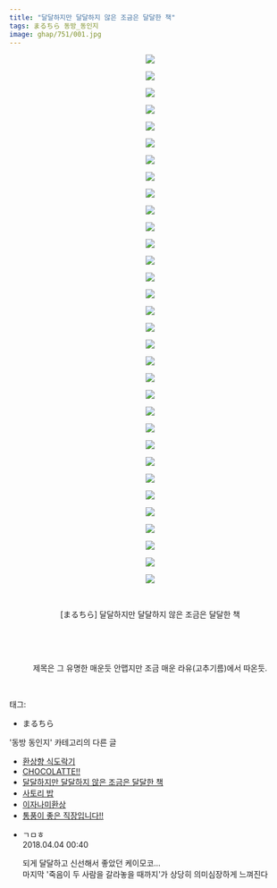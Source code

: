 ```yaml
---
title: "달달하지만 달달하지 않은 조금은 달달한 책"
tags: まるちら 동방_동인지
image: ghap/751/001.jpg
---
```

<div class="article">
<p style="text-align: center; clear: none; float: none;"><img src="{{ site.nasurl }}/ghap/751/001.jpg"/></p>
<p style="text-align: center; clear: none; float: none;"><img src="{{ site.nasurl }}/ghap/751/002.jpg"/></p>
<p style="text-align: center; clear: none; float: none;"><img src="{{ site.nasurl }}/ghap/751/003.jpg"/></p>
<p style="text-align: center; clear: none; float: none;"><img src="{{ site.nasurl }}/ghap/751/004.jpg"/></p>
<p style="text-align: center; clear: none; float: none;"><img src="{{ site.nasurl }}/ghap/751/005.jpg"/></p>
<p style="text-align: center; clear: none; float: none;"><img src="{{ site.nasurl }}/ghap/751/006.jpg"/></p>
<p style="text-align: center; clear: none; float: none;"><img src="{{ site.nasurl }}/ghap/751/007.jpg"/></p>
<p style="text-align: center; clear: none; float: none;"><img src="{{ site.nasurl }}/ghap/751/008.jpg"/></p>
<p style="text-align: center; clear: none; float: none;"><img src="{{ site.nasurl }}/ghap/751/009.jpg"/></p>
<p style="text-align: center; clear: none; float: none;"><img src="{{ site.nasurl }}/ghap/751/010.jpg"/></p>
<p style="text-align: center; clear: none; float: none;"><img src="{{ site.nasurl }}/ghap/751/011.jpg"/></p>
<p style="text-align: center; clear: none; float: none;"><img src="{{ site.nasurl }}/ghap/751/012.jpg"/></p>
<p style="text-align: center; clear: none; float: none;"><img src="{{ site.nasurl }}/ghap/751/013.jpg"/></p>
<p style="text-align: center; clear: none; float: none;"><img src="{{ site.nasurl }}/ghap/751/014.jpg"/></p>
<p style="text-align: center; clear: none; float: none;"><img src="{{ site.nasurl }}/ghap/751/015.jpg"/></p>
<p style="text-align: center; clear: none; float: none;"><img src="{{ site.nasurl }}/ghap/751/016.jpg"/></p>
<p style="text-align: center; clear: none; float: none;"><img src="{{ site.nasurl }}/ghap/751/017.jpg"/></p>
<p style="text-align: center; clear: none; float: none;"><img src="{{ site.nasurl }}/ghap/751/018.jpg"/></p>
<p style="text-align: center; clear: none; float: none;"><img src="{{ site.nasurl }}/ghap/751/019.jpg"/></p>
<p style="text-align: center; clear: none; float: none;"><img src="{{ site.nasurl }}/ghap/751/020.jpg"/></p>
<p style="text-align: center; clear: none; float: none;"><img src="{{ site.nasurl }}/ghap/751/021.jpg"/></p>
<p style="text-align: center; clear: none; float: none;"><img src="{{ site.nasurl }}/ghap/751/022.jpg"/></p>
<p style="text-align: center; clear: none; float: none;"><img src="{{ site.nasurl }}/ghap/751/023.jpg"/></p>
<p style="text-align: center; clear: none; float: none;"><img src="{{ site.nasurl }}/ghap/751/024.jpg"/></p>
<p style="text-align: center; clear: none; float: none;"><img src="{{ site.nasurl }}/ghap/751/025.jpg"/></p>
<p style="text-align: center; clear: none; float: none;"><img src="{{ site.nasurl }}/ghap/751/026.jpg"/></p>
<p style="text-align: center; clear: none; float: none;"><img src="{{ site.nasurl }}/ghap/751/027.jpg"/></p>
<p style="text-align: center; clear: none; float: none;"><img src="{{ site.nasurl }}/ghap/751/028.jpg"/></p>
<p style="text-align: center; clear: none; float: none;"><img src="{{ site.nasurl }}/ghap/751/029.jpg"/></p>
<p style="text-align: center; clear: none; float: none;"><img src="{{ site.nasurl }}/ghap/751/030.jpg"/></p>
<p style="text-align: center; clear: none; float: none;"><img src="{{ site.nasurl }}/ghap/751/031.jpg"/></p>
<p style="text-align: center; clear: none; float: none;"><img src="{{ site.nasurl }}/ghap/751/032.jpg"/></p>
<p style="text-align: center; clear: none; float: none;"><br/></p>
<p style="text-align: center; clear: none; float: none;">[まるちら] 달달하지만 달달하지 않은 조금은 달달한 책</p>
<p style="text-align: center; clear: none; float: none;"><br/></p>
<p style="text-align: center; clear: none; float: none;"><br/></p>
<p style="text-align: center; clear: none; float: none;">제목은 그 유명한 매운듯 안맵지만 조금 매운 라유(고추기름)에서 따온듯.</p>
<p><br/></p>
</div><div class="tagTrail">
<p>태그: </p>
<ul>
<li>まるちら</li>
</ul>
</div><div class="another">
<p>'동방 동인지' 카테고리의 다른 글</p>
<ul>
<li><a href="/2016-07-08-ghap_753">환상향 식도락기</a></li>
<li><a href="/2016-07-08-ghap_752">CHOCOLATTE!!</a></li>
<li><a href="/2016-07-08-ghap_751">달달하지만 달달하지 않은 조금은 달달한 책</a></li>
<li><a href="/2016-07-08-ghap_750">사토리 밥</a></li>
<li><a href="/2016-07-08-ghap_749">이자나미환상</a></li>
<li><a href="/2016-07-08-ghap_748">통풍이 좋은 직장입니다!!</a></li>
</ul>
</div><div class="cb_module cb_fluid">
<div class="cb_wrt cb_profile">
<div class="comment">
<ul>
<li class="cb_thumb_off" id="comment15232755">
<div class="cb_comment_area">
<div class="cb_info_area">
<div class="cb_section">
<span class="cb_nick_name">ㄱㅁㅎ</span>
</div>
<div class="cb_section">
<span class="cb_date">2018.04.04 00:40 </span>
</div>
</div>
<div class="cb_dsc_comment">
<p class="cb_dsc">
											되게 달달하고 신선해서 좋았던 케이모코...<br/>
마지막 '죽음이 두 사람을 갈라놓을 때까지'가 상당히 의미심장하게 느껴진다
										</p>
</div>
</div></li>
</ul>
</div>
</div><!-- commentList close -->
</div>